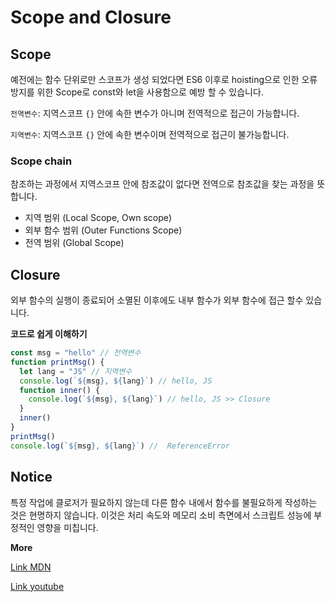 # Scope and Closure

## Scope

예전에는 함수 단위로만 스코프가 생성 되었다면 ES6 이후로
hoisting으로 인한 오류 방지를 위한 Scope로 const와 let을 사용함으로 예방 할 수 있습니다.

`전역변수`: 지역스코프 `{}` 안에 속한 변수가 아니며 전역적으로 접근이 가능합니다.

`지역변수`: 지역스코프 `{}` 안에 속한 변수이며 전역적으로 접근이 불가능합니다.

### Scope chain

참조하는 과정에서 지역스코프 안에 참조값이 없다면 전역으로 참조값을 찾는 과정을 뜻합니다.

- 지역 범위 (Local Scope, Own scope)
- 외부 함수 범위 (Outer Functions Scope)
- 전역 범위 (Global Scope)

## Closure

외부 함수의 실행이 종료되어 소멸된 이후에도 내부 함수가 외부 함수에 접근 할수 있습니다.

**코드로 쉽게 이해하기**

```js
const msg = "hello" // 전역변수
function printMsg() {
  let lang = "JS" // 지역변수
  console.log(`${msg}, ${lang}`) // hello, JS
  function inner() {
    console.log(`${msg}, ${lang}`) // hello, JS >> Closure
  }
  inner()
}
printMsg()
console.log(`${msg}, ${lang}`) //  ReferenceError
```

## Notice

특정 작업에 클로저가 필요하지 않는데 다른 함수 내에서 함수를 불필요하게 작성하는 것은 현명하지 않습니다.
이것은 처리 속도와 메모리 소비 측면에서 스크립트 성능에 부정적인 영향을 미칩니다.

**More**

[Link MDN](https://developer.mozilla.org/ko/docs/Web/JavaScript/Guide/Closures)

[Link youtube](https://www.youtube.com/watch?v=tpl2oXQkGZs&t=237s)
